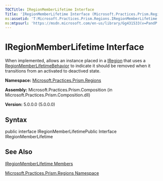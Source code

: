 ```yaml
---
TOCTitle: IRegionMemberLifetime Interface
Title: 'IRegionMemberLifetime Interface (Microsoft.Practices.Prism.Regions)'
ms:assetid: 'T:Microsoft.Practices.Prism.Regions.IRegionMemberLifetime'
ms:mtpsurl: 'https://msdn.microsoft.com/en-us/library/Gg431533(v=PandP.50)'
---
```



# IRegionMemberLifetime Interface

When implemented, allows an instance placed in a [IRegion](https://msdn.microsoft.com/library/microsoft.practices.prism.regions.iregion) that uses a [RegionMemberLifetimeBehavior](https://msdn.microsoft.com/library/microsoft.practices.prism.regions.behaviors.regionmemberlifetimebehavior) to indicate it should be removed when it transitions from an activated to deactived state.

**Namespace:** [Microsoft.Practices.Prism.Regions](https://msdn.microsoft.com/library/microsoft.practices.prism.regions)
**Assembly:** Microsoft.Practices.Prism.Composition (in Microsoft.Practices.Prism.Composition.dll)

**Version:** 5.0.0.0 (5.0.0.0)

## Syntax

public interface IRegionMemberLifetimePublic Interface IRegionMemberLifetime

## See Also

[IRegionMemberLifetime Members](https://msdn.microsoft.com/allmembers.t:microsoft.practices.prism.regions.iregionmemberlifetime)

[Microsoft.Practices.Prism.Regions Namespace](https://msdn.microsoft.com/library/microsoft.practices.prism.regions)
